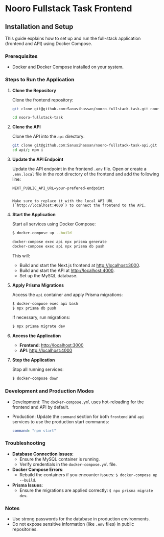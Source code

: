 # Nooro Fullstack Task Frontend

## Installation and Setup

This guide explains how to set up and run the full-stack application (frontend and API) using Docker Compose.

### Prerequisites

- Docker and Docker Compose installed on your system.


### Steps to Run the Application

1. **Clone the Repository**

   Clone the frontend repository:

   ```bash
   git clone git@github.com:Sanusihassan/nooro-fullstack-task.git nooro-fullstack-task

   cd nooro-fullstack-task
   ```

2. **Clone the API**

   Clone the API into the `api` directory:

   ```bash
   git clone git@github.com:Sanusihassan/nooro-fullstack-task-api.git api
   cd api/; npm i
   ```

3. **Update the API Endpoint**

   Update the API endpoint in the frontend `.env` file. Open or create a `.env.local` file in the root directory of the frontend and add the following line:

   ```env
   NEXT_PUBLIC_API_URL=your-prefered-endpoint
   ```

   ```

   Make sure to replace it with the local API URL (`http://localhost:4000`) to connect the frontend to the API.

4. **Start the Application**

   Start all services using Docker Compose:

   ```bash
   $ docker-compose up --build

   docker-compose exec api npx prisma generate
   docker-compose exec api npx prisma db push
   ```

   This will:
   - Build and start the Next.js frontend at [http://localhost:3000](http://localhost:3000).
   - Build and start the API at [http://localhost:4000](http://localhost:4000).
   - Set up the MySQL database.

5. **Apply Prisma Migrations**

   Access the `api` container and apply Prisma migrations:

   ```bash
   $ docker-compose exec api bash
   $ npx prisma db push
   ```

   If necessary, run migrations:

   ```bash
   $ npx prisma migrate dev
   ```

6. **Access the Application**

   - **Frontend**: [http://localhost:3000](http://localhost:3000)
   - **API**: [http://localhost:4000](http://localhost:4000)

7. **Stop the Application**

   Stop all running services:

   ```bash
   $ docker-compose down
   ```

### Development and Production Modes

- Development: The `docker-compose.yml` uses hot-reloading for the frontend and API by default.
- Production: Update the `command` section for both `frontend` and `api` services to use the production start commands:

  ```yaml
  command: "npm start"
  ```

### Troubleshooting

- **Database Connection Issues**:
  - Ensure the MySQL container is running.
  - Verify credentials in the `docker-compose.yml` file.
- **Docker Compose Errors**:
  - Rebuild the containers if you encounter issues: `$ docker-compose up --build`.
- **Prisma Issues**:
  - Ensure the migrations are applied correctly: `$ npx prisma migrate dev`.

### Notes

- Use strong passwords for the database in production environments.
- Do not expose sensitive information (like `.env` files) in public repositories.